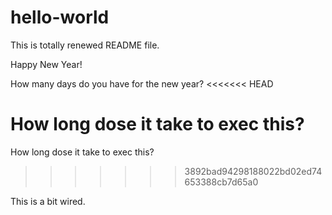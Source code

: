 # hello-world

This is totally renewed README file.

Happy New Year!

How many days do you have for the new year?
<<<<<<< HEAD

How long dose it take to exec this?
=======
How long dose it take to exec this?

>>>>>>> 3892bad94298188022bd02ed74653388cb7d65a0

This is a bit wired.

